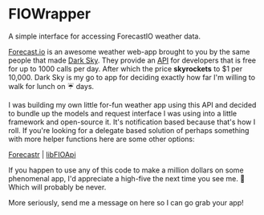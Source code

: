 FIOWrapper
==========

A simple interface for accessing ForecastIO weather data.

[Forecast.io](http://forecast.io) is an awesome weather web-app brought to you by the same people that made [Dark Sky](http://darkskyapp.com). They provide an [API](https://developer.forecast.io/docs/v2) for developers that is free for up to 1000 calls per day. After which the price **skyrockets** to $1 per 10,000. Dark Sky is my go to app for deciding exactly how far I'm willing to walk for lunch on :umbrella: days.

I was building my own little for-fun weather app using this API and decided to bundle up the models and request interface I was using into a little framework and open-source it. It's notification based because that's how I roll. If you're looking for a delegate based solution of perhaps something with more helper functions here are some other options:

[Forecastr](https://github.com/iwasrobbed/Forecastr) | [libFIOApi](https://github.com/carlj/libFIOApi)

If you happen to use any of this code to make a million dollars on some phenomenal app, I'd appreciate a high-five the next time you see me. :beer: Which will probably be never. 

More seriously, send me a message on here so I can go grab your app! 
